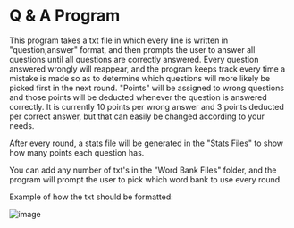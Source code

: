 # Q & A Program

This program takes a txt file in which every line is written in "question;answer" format, and then prompts the user to answer all questions until all questions are correctly answered. Every question answered wrongly will reappear, and the program keeps track every time a mistake is made so as to determine which questions will more likely be picked first in the next round. "Points" will be assigned to wrong questions and those points will be deducted whenever the question is answered correctly. It is currently 10 points per wrong answer and 3 points deducted per correct answer, but that can easily be changed according to your needs.

After every round, a stats file will be generated in the "Stats Files" to show how many points each question has.

You can add any number of txt's in the "Word Bank Files" folder, and the program will prompt the user to pick which word bank to use every round. 

Example of how the txt should be formatted:

![image](https://user-images.githubusercontent.com/61149391/122638045-5af58600-d124-11eb-9c21-1c2b1850ae11.png)
